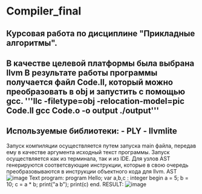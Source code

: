 # Compiler_final
Курсовая работа по дисциплине "Прикладные алгоритмы".
-----------------------------------------------------------------------------------------------------------------------------------------------------
В качестве целевой платформы была выбрана llvm
В результате работы программы получается файл Code.ll, который можно преобразовать в obj и запустить с помощью gcc.
'''llc -filetype=obj -relocation-model=pic Code.ll
gcc Code.o -o output
./output'''
-----------------------------------------------------------------------------------------------------------------------------------------------------
Используемые библиотеки:
    - PLY
    - llvmlite
-----------------------------------------------------------------------------------------------------------------------------------------------------
Запуск компиляции осуществляется путем запуска main файла, передав ему в качестве аргумента исходный текст программы. Запуск осуществляется как из 
терминала, так и из IDE. Для узлов AST генерируются соответсвующие инструкции, которые в свою очередь преобразовываются в инструкции объектного кода для llvm.
AST
![image](https://user-images.githubusercontent.com/76222113/170652464-3743ecf3-f78b-42c2-9037-1a6a3db75c77.png)
Text program:
program Hello;
var a,b,c : integer
begin
    a = 5;
    b = 10;
    c = a * b;
    print("a b");
    print(c)
end.
RESULT:
![image](https://user-images.githubusercontent.com/76222113/170652782-dadaac96-d4d7-4eb0-a989-44e27d66e5e7.png)


